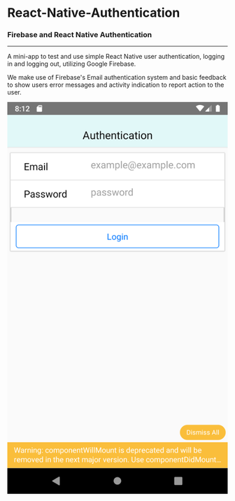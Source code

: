 # React-Native-Authentication
### Firebase and React Native Authentication
-----------------

A mini-app to test and use simple React Native user authentication, logging in and logging out, utilizing Google Firebase.

We make use of Firebase's Email authentication system and basic feedback to show users error messages and activity indication to report action to the user.

![alt text](https://github.com/Twistedben/React-Native-Authentication/blob/master/authentication_app_demo.png "Landing Page For App Login")
